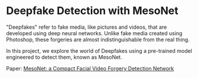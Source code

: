 # Deepfake Detection with MesoNet
"Deepfakes" refer to fake media, like pictures and videos, that are developed using deep neural networks. Unlike fake media created using Photoshop, these forgeries are almost indistinguishable from the real thing.



In this project, we explore the world of Deepfakes using a pre-trained model engineered to detect them, known as MesoNet.



Paper: [MesoNet: a Compact Facial Video Forgery Detection Network](https://arxiv.org/abs/1809.00888)
